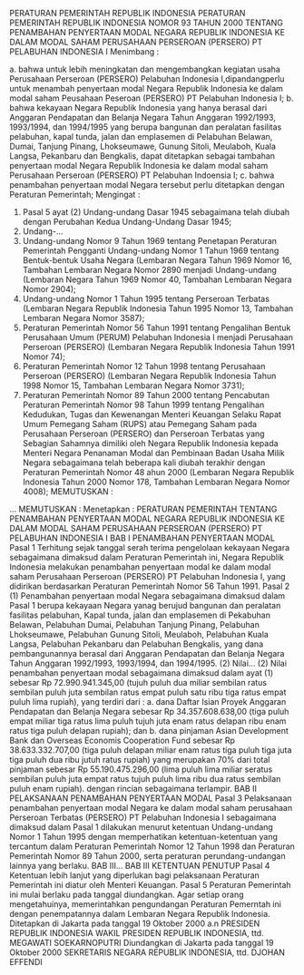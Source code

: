  PERATURAN PEMERINTAH REPUBLIK INDONESIA PERATURAN PEMERINTAH REPUBLIK INDONESIA NOMOR 93 TAHUN 2000 TENTANG PENAMBAHAN PENYERTAAN MODAL NEGARA REPUBLIK INDONESIA KE DALAM MODAL SAHAM PERUSAHAAN PERSEROAN (PERSERO) PT PELABUHAN INDONESIA I
Menimbang :

a. bahwa untuk lebih meningkatan dan mengembangkan kegiatan usaha Perusahaan Perseroan (PERSERO) Pelabuhan Indonesia I,dipandangperlu untuk menambah penyertaan modal Negara Republik Indonesia ke dalam modal saham Peusahaan Peseroan (PERSERO) PT Pelabuhan Indonesia I;
b. bahwa kekayaan Negara Republik Indonesia yang hanya berasal dari Anggaran Pendapatan dan Belanja Negara Tahun Anggaran 1992/1993, 1993/1994, dan 1994/1995 yang berupa bangunan dan peralatan fasilitas pelabuhan, kapal tunda, jalan dan emplasemen di Pelabuhan Belawan, Dumai, Tanjung Pinang, Lhokseumawe, Gunung Sitoli, Meulaboh, Kuala Langsa, Pekanbaru dan Bengkalis, dapat ditetapkan sebagai tambahan penyertaan modal Negara Republik Indonesia ke dalam modal saham Perusahaan Perseroan (PERSERO) PT Pelabuhan Indoensia I;
c. bahwa penambahan penyertaan modal Negara tersebut perlu ditetapkan dengan Peraturan Pemerintah;
Mengingat :

1. Pasal 5 ayat (2) Undang-undang Dasar 1945 sebagaimana telah diubah dengan Perubahan Kedua Undang-Undang Dasar 1945;
2. Undang-...
2. Undang-undang Nomor 9 Tahun 1969 tentang Penetapan Peraturan Pemerintah Pengganti Undang-undang Nomor 1 Tahun 1969 tentang Bentuk-bentuk Usaha Negara (Lembaran Negara Tahun 1969 Nomor 16, Tambahan Lembaran Negara Nomor 2890 menjadi Undang-undang (Lembaran Negara Tahun 1969 Nomor 40, Tambahan Lembaran Negara Nomor 2904);
3. Undang-undang Nomor 1 Tahun 1995 tentang Perseroan Terbatas (Lembaran Negara Republik Indonesia Tahun 1995 Nomor 13, Tambahan Lembaran Negara Nomor 3587);
4. Peraturan Pemerintah Nomor 56 Tahun 1991 tentang Pengalihan Bentuk Perusahaan Umum (PERUM) Pelabuhan Indonesia I menjadi Perusahaan Perseroan (PERSERO) (Lembaran Negara Republik Indonesia Tahun 1991 Nomor 74);
5. Peraturan Pemerintah Nomor 12 Tahun 1998 tentang Perusahaan Perseroan (PERSERO) (Lembaran Negara Republik Indonesia Tahun 1998 Nomor 15, Tambahan Lembaran Negara Nomor 3731);
6. Peraturan Pemerintah Nomor 89 Tahun 2000 tentang Pencabutan Peraturan Pemerintah Nomor 98 Tahun 1999 tentang Pengalihan Kedudukan, Tugas dan Kewenangan Menteri Keuangan Selaku Rapat Umum Pemegang Saham (RUPS) atau Pemegang Saham pada Perusahaan Perseroan (PERSERO) dan Perseroan Terbatas yang Sebagian Sahamnya dimiliki oleh Negara Republik Indonesia kepada Menteri Negara Penanaman Modal dan Pembinaan Badan Usaha Milik Negara sebagaimana telah beberapa kali diubah terakhir dengan Peraturan Pemerintah Nomor 48 ahun 2000 (Lembaran Negara Republik Indonesia Tahun 2000 Nomor 178, Tambahan Lembaran Negara Nomor 4008);
MEMUTUSKAN :

...
MEMUTUSKAN :
 Menetapkan : PERATURAN PEMERINTAH TENTANG PENAMBAHAN PENYERTAAN MODAL NEGARA REPUBLIK INDONESIA KE DALAM MODAL SAHAM PERUSAHAAN PERSEROAN (PERSERO) PT PELABUHAN INDONESIA I
BAB I PENAMBAHAN PENYERTAAN MODAL
Pasal 1
Terhitung sejak tanggal serah terima pengelolaan kekayaan Negara sebagaimana dimaksud dalam Peraturan Pemerintah ini, Negara Republik Indonesia melakukan penambahan penyertaan modal ke dalam modal saham Perusahaan Perseroan (PERSERO) PT Pelabuhan Indonesia I, yang didirikan berdasarkan Peraturan Pemerintah Nomor 56 Tahun 1991.
Pasal 2
(1) Penambahan penyertaan modal Negara sebagaimana dimaksud dalam Pasal 1 berupa kekayaan Negara yanag berujud bangunan dan peralatan fasilitas pelabuhan, Kapal tunda, jalan dan emplasemen di Pekabuhan Belawan, Pelabuhan Dumai, Pelabuhan Tanjung Pinang, Pelabuhan Lhokseumawe, Pelabuhan Gunung Sitoli, Meulaboh, Pelabuhan Kuala Langsa, Pelabuhan Pekanbaru dan Pelabuhan Bengkalis, yang dana pembangunannya berasal dari Anggaran Pendapatan dan Belanja Negara Tahun Anggaran 1992/1993, 1993/1994, dan 1994/1995.
(2) Nilai...
(2) Nilai penambahan penyertaan modal sebagaimana dimaksud dalam ayat (1) sebesar Rp 72.990.941.345,00 (tujuh puluh dua miliar sembilan ratus sembilan puluh juta sembilan ratus empat puluh satu ribu tiga ratus empat puluh lima rupiah), yang terdiri dari :
a. dana Daftar Isian Proyek Anggaran Pendapatan dan Belanja Negara sebesar Rp 34.357.608.638,00 (tiga puluh empat miliar tiga ratus lima puluh tujuh juta enam ratus delapan ribu enam ratus tiga puluh delapan rupiah); dan
b. dana pinjaman Asian Development Bank dan Overseas Economis Cooperation Fund sebesar Rp 38.633.332.707,00 (tiga puluh delapan miliar enam ratus tiga puluh tiga juta tiga puluh dua ribu jutuh ratus rupiah) yang merupakan 70% dari total pinjaman sebesar Rp 55.190.475.296,00 (lima puluh lima miliar seratus sembilan puluh juta empat ratus tujuh puluh lima ribu dua ratus sembilan puluh enam rupiah). dengan rincian sebagaimana terlampir.
BAB II PELAKSANAAN PENAMBAHAN PENYERTAAN MODAL
Pasal 3
Pelaksanaan penambahan penyertaan modal Negara ke dalam modal saham perusahaan Perseroan Terbatas (PERSERO) PT Pelabuhan Indonesia I sebagaimana dimaksud dalam Pasal 1 dilakukan menurut ketentuan Undang-undang Nomor 1 Tahun 1995 dengan memperhatikan ketentuan-ketentuan yang tercantum dalam Peraturan Pemerintah Nomor 12 Tahun 1998 dan Peraturan Pemerintah Nomor 89 Tahun 2000, serta peraturan perundang-undangan lainnya yang berlaku. BAB III...
BAB III KETENTUAN PENUTUP
Pasal 4
Ketentuan lebih lanjut yang diperlukan bagi pelaksanaan Peraturan Pemerintah ini diatur oleh Menteri Keuangan.
Pasal 5
Peraturan Pemerintah ini mulai berlaku pada tanggal diundangkan.
Agar setiap orang mengetahuinya, memerintahkan pengundangan Peraturan Pemerntah ini dengan penempatannya dalam Lembaran Negara Republik Indonesia. Ditetapkan di Jakarta pada tanggal 19 Oktober 2000 a.n PRESIDEN REPUBLIK INDONESIA WAKIL PRESIDEN REPUBLIK INDONESIA, ttd. MEGAWATI SOEKARNOPUTRI Diundangkan di Jakarta pada tanggal 19 Oktober 2000 SEKRETARIS NEGARA REPUBLIK INDONESIA, ttd. DJOHAN EFFENDI
